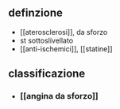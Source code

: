 ## definzione
- [[aterosclerosi]], da sforzo
- st sottoslivellato
- [[anti-ischemici]], [[statine]]

## classificazione
- ### [[angina da sforzo]]
